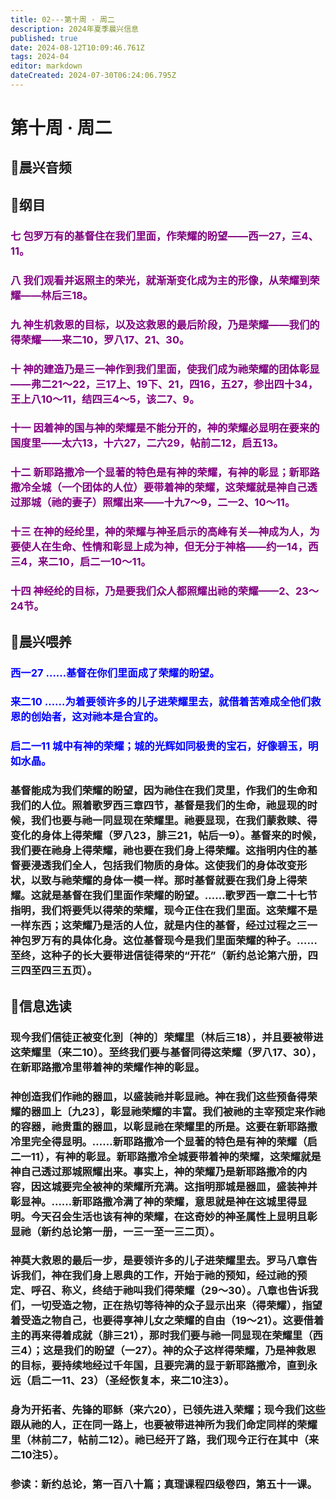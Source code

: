 ```yaml
---
title: 02---第十周 · 周二
description: 2024年夏季晨兴信息
published: true
date: 2024-08-12T10:09:46.761Z
tags: 2024-04
editor: markdown
dateCreated: 2024-07-30T06:24:06.795Z
---
```


# 第十周 · 周二
## 🎵晨兴音频

## 📖纲目

### <font color=purple>七    包罗万有的基督住在我们里面，作荣耀的盼望——西一27，三4、11。</font>

### <font color=purple>八    我们观看并返照主的荣光，就渐渐变化成为主的形像，从荣耀到荣耀——林后三18。</font>

### <font color=purple>九    神生机救恩的目标，以及这救恩的最后阶段，乃是荣耀——我们的得荣耀——来二10，罗八17、21、30。</font>

### <font color=purple>十    神的建造乃是三一神作到我们里面，使我们成为祂荣耀的团体彰显——弗二21～22，三17上、19下、21，四16，五27，参出四十34，王上八10～11，结四三4～5，该二7、9。</font>

### <font color=purple>十一    因着神的国与神的荣耀是不能分开的，神的荣耀必显明在要来的国度里——太六13，十六27，二六29，帖前二12，启五13。</font>

### <font color=purple>十二    新耶路撒冷一个显著的特色是有神的荣耀，有神的彰显；新耶路撒冷全城（一个团体的人位）要带着神的荣耀，这荣耀就是神自己透过那城（祂的妻子）照耀出来——十九7～9，二一2、10～11。</font>

### <font color=purple>十三    在神的经纶里，神的荣耀与神圣启示的高峰有关—神成为人，为要使人在生命、性情和彰显上成为神，但无分于神格——约一14，西三4，来二10，启二一10～11。</font>

### <font color=purple>十四    神经纶的目标，乃是要我们众人都照耀出祂的荣耀——2、23～24节。</font>

## 📖晨兴喂养

### <font color=blue>西一27    ……基督在你们里面成了荣耀的盼望。</font>

### <font color=blue>来二10    ……为着要领许多的儿子进荣耀里去，就借着苦难成全他们救恩的创始者，这对祂本是合宜的。</font>

### <font color=blue>启二一11    城中有神的荣耀；城的光辉如同极贵的宝石，好像碧玉，明如水晶。</font>

### 基督能成为我们荣耀的盼望，因为祂住在我们灵里，作我们的生命和我们的人位。照着歌罗西三章四节，基督是我们的生命，祂显现的时候，我们也要与祂一同显现在荣耀里。祂要显现，在我们蒙救赎、得变化的身体上得荣耀（罗八23，腓三21，帖后一9）。基督来的时候，我们要在祂身上得荣耀，祂也要在我们身上得荣耀。这指明内住的基督要浸透我们全人，包括我们物质的身体。这使我们的身体改变形状，以致与祂荣耀的身体一模一样。那时基督就要在我们身上得荣耀。这就是基督在我们里面作荣耀的盼望。……歌罗西一章二十七节指明，我们将要凭以得荣的荣耀，现今正住在我们里面。这荣耀不是一样东西；这荣耀乃是活的人位，就是内住的基督，经过过程之三一神包罗万有的具体化身。这位基督现今是我们里面荣耀的种子。……至终，这种子的长大要带进信徒得荣的“开花”（新约总论第六册，四三四至四三五页）。

## 📖信息选读

### 现今我们信徒正被变化到〔神的〕荣耀里（林后三18），并且要被带进这荣耀里（来二10）。至终我们要与基督同得这荣耀（罗八17、30），在新耶路撒冷里带着神的荣耀作神的彰显。

### 神创造我们作祂的器皿，以盛装祂并彰显祂。神在我们这些预备得荣耀的器皿上〔九23〕，彰显祂荣耀的丰富。我们被祂的主宰预定来作祂的容器，祂贵重的器皿，以彰显祂在荣耀里的所是。这要在新耶路撒冷里完全得显明。……新耶路撒冷一个显著的特色是有神的荣耀（启二一11），有神的彰显。新耶路撒冷全城要带着神的荣耀，这荣耀就是神自己透过那城照耀出来。事实上，神的荣耀乃是新耶路撒冷的内容，因这城要完全被神的荣耀所充满。这指明那城是器皿，盛装神并彰显神。……新耶路撒冷满了神的荣耀，意思就是神在这城里得显明。今天召会生活也该有神的荣耀，在这奇妙的神圣属性上显明且彰显祂（新约总论第一册，一三一至一三二页）。

### 神莫大救恩的最后一步，是要领许多的儿子进荣耀里去。罗马八章告诉我们，神在我们身上恩典的工作，开始于祂的预知，经过祂的预定、呼召、称义，终结于祂叫我们得荣耀（29～30）。八章也告诉我们，一切受造之物，正在热切等待神的众子显示出来（得荣耀），指望着受造之物自己，也要得享神儿女之荣耀的自由（19～21）。这要借着主的再来得着成就（腓三21），那时我们要与祂一同显现在荣耀里（西三4）；这是我们的盼望（一27）。神的众子这样得荣耀，乃是神救恩的目标，要持续地经过千年国，且要完满的显于新耶路撒冷，直到永远（启二一11、23）（圣经恢复本，来二10注3）。

### 身为开拓者、先锋的耶稣（来六20），已领先进入荣耀；现今我们这些跟从祂的人，正在同一路上，也要被带进神所为我们命定同样的荣耀里（林前二7，帖前二12）。祂已经开了路，我们现今正行在其中（来二10注5）。

### 参读：新约总论，第一百八十篇；真理课程四级卷四，第五十一课。

<!-- Google tag (gtag.js) -->
<script async src="https://www.googletagmanager.com/gtag/js?id=G-1P8709Z16T"></script>
<script>
  window.dataLayer = window.dataLayer || [];
  function gtag(){dataLayer.push(arguments);}
  gtag('js', new Date());

  gtag('config', 'G-1P8709Z16T');
</script>